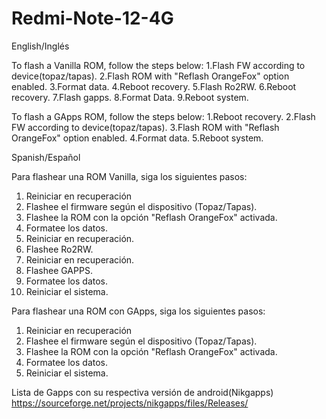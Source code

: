 # Redmi-Note-12-4G

English/Inglés

To flash a Vanilla ROM, follow the steps below:
1.Flash FW according to device(topaz/tapas).
2.Flash ROM with "Reflash OrangeFox" option enabled.
3.Format data.
4.Reboot recovery.
5.Flash Ro2RW.
6.Reboot recovery.
7.Flash gapps.
8.Format Data.
9.Reboot system.

To flash a GApps ROM, follow the steps below:
1.Reboot recovery.
2.Flash FW according to device(topaz/tapas).
3.Flash ROM with "Reflash OrangeFox" option enabled.
4.Format data.
5.Reboot system.




Spanish/Español

Para flashear una ROM Vanilla, siga los siguientes pasos:

1. Reiniciar en recuperación
2. Flashee el firmware según el dispositivo (Topaz/Tapas).
3. Flashee la ROM con la opción "Reflash OrangeFox" activada.
4. Formatee los datos.
5. Reiniciar en recuperación.
6. Flashee Ro2RW.
7. Reiniciar en recuperación.
8. Flashee GAPPS.
9. Formatee los datos.
10. Reiniciar el sistema.

Para flashear una ROM con GApps, siga los siguientes pasos:

1. Reiniciar en recuperación
2. Flashee el firmware según el dispositivo (Topaz/Tapas).
3. Flashee la ROM con la opción "Reflash OrangeFox" activada.
4. Formatee los datos.
5. Reiniciar el sistema.

Lista de Gapps con su respectiva versión de android(Nikgapps)
https://sourceforge.net/projects/nikgapps/files/Releases/
